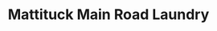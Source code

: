 ---
title: "Mattituck Main Road Laundry"
url: /mattituck/mattituck-main-road-laundry/
shop: laundry
---